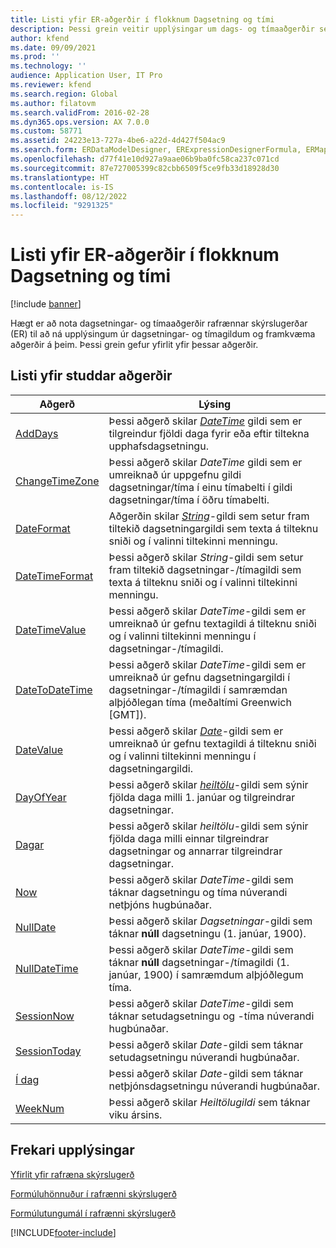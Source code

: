 ```yaml
---
title: Listi yfir ER-aðgerðir í flokknum Dagsetning og tími
description: Þessi grein veitir upplýsingar um dags- og tímaaðgerðir sem eru studdar í rafrænni skýrslugerð (ER).
author: kfend
ms.date: 09/09/2021
ms.prod: ''
ms.technology: ''
audience: Application User, IT Pro
ms.reviewer: kfend
ms.search.region: Global
ms.author: filatovm
ms.search.validFrom: 2016-02-28
ms.dyn365.ops.version: AX 7.0.0
ms.custom: 58771
ms.assetid: 24223e13-727a-4be6-a22d-4d427f504ac9
ms.search.form: ERDataModelDesigner, ERExpressionDesignerFormula, ERMappedFormatDesigner, ERModelMappingDesigner
ms.openlocfilehash: d77f41e10d927a9aae06b9ba0fc58ca237c071cd
ms.sourcegitcommit: 87e727005399c82cbb6509f5ce9fb33d18928d30
ms.translationtype: HT
ms.contentlocale: is-IS
ms.lasthandoff: 08/12/2022
ms.locfileid: "9291325"
---
```

# <a name="list-of-er-functions-in-the-date-and-time-category"></a>Listi yfir ER-aðgerðir í flokknum Dagsetning og tími

[!include [banner](../includes/banner.md)]

Hægt er að nota dagsetningar- og tímaaðgerðir rafrænnar skýrslugerðar (ER) til að ná upplýsingum úr dagsetningar- og tímagildum og framkvæma aðgerðir á þeim. Þessi grein gefur yfirlit yfir þessar aðgerðir.

## <a name="list-of-supported-functions"></a>Listi yfir studdar aðgerðir

| Aðgerð | Lýsing |
|----------|-------------|
| [AddDays](er-functions-datetime-adddays.md) | Þessi aðgerð skilar *[DateTime](er-formula-supported-data-types-primitive.md#datetime)* gildi sem er tilgreindur fjöldi daga fyrir eða eftir tiltekna upphafsdagsetningu. |
| [ChangeTimeZone](er-functions-datetime-changetimezone.md) | Þessi aðgerð skilar *DateTime* gildi sem er umreiknað úr uppgefnu gildi dagsetningar/tíma í einu tímabelti í gildi dagsetningar/tíma í öðru tímabelti. |
| [DateFormat](er-functions-datetime-dateformat.md) | Aðgerðin skilar *[String](er-formula-supported-data-types-primitive.md#string)*-gildi sem setur fram tiltekið dagsetningargildi sem texta á tilteknu sniði og í valinni tiltekinni menningu. |
| [DateTimeFormat](er-functions-datetime-datetimeformat.md) | Þessi aðgerð skilar *String*-gildi sem setur fram tiltekið dagsetningar-/tímagildi sem texta á tilteknu sniði og í valinni tiltekinni menningu. |
| [DateTimeValue](er-functions-datetime-datetimevalue.md) | Þessi aðgerð skilar *DateTime*-gildi sem er umreiknað úr gefnu textagildi á tilteknu sniði og í valinni tiltekinni menningu í dagsetningar-/tímagildi. |
| [DateToDateTime](er-functions-datetime-datetodatetime.md) | Þessi aðgerð skilar *DateTime*-gildi sem er umreiknað úr gefnu dagsetningargildi í dagsetningar-/tímagildi í samræmdan alþjóðlegan tíma (meðaltími Greenwich \[GMT\]). |
| [DateValue](er-functions-datetime-datevalue.md) | Þessi aðgerð skilar *[Date](er-formula-supported-data-types-primitive.md#date)*-gildi sem er umreiknað úr gefnu textagildi á tilteknu sniði og í valinni tiltekinni menningu í dagsetningargildi. |
| [DayOfYear](er-functions-datetime-dayofyear.md) | Þessi aðgerð skilar *[heiltölu](er-formula-supported-data-types-primitive.md#integer)*-gildi sem sýnir fjölda daga milli 1. janúar og tilgreindrar dagsetningar. |
| [Dagar](er-functions-datetime-days.md) | Þessi aðgerð skilar *heiltölu*-gildi sem sýnir fjölda daga milli einnar tilgreindrar dagsetningar og annarrar tilgreindrar dagsetningar. |
| [Now](er-functions-datetime-now.md) | Þessi aðgerð skilar *DateTime*-gildi sem táknar dagsetningu og tíma núverandi netþjóns hugbúnaðar. |
| [NullDate](er-functions-datetime-nulldate.md) | Þessi aðgerð skilar *Dagsetningar*-gildi sem táknar **núll** dagsetningu (1. janúar, 1900). |
| [NullDateTime](er-functions-datetime-nulldatetime.md) | Þessi aðgerð skilar *DateTime*-gildi sem táknar **núll** dagsetningar-/tímagildi (1. janúar, 1900) í samræmdum alþjóðlegum tíma. |
| [SessionNow](er-functions-datetime-sessionnow.md) | Þessi aðgerð skilar *DateTime*-gildi sem táknar setudagsetningu og -tíma núverandi hugbúnaðar. |
| [SessionToday](er-functions-datetime-sessiontoday.md) | Þessi aðgerð skilar *Date*-gildi sem táknar setudagsetningu núverandi hugbúnaðar. |
| [Í dag](er-functions-datetime-today.md) | Þessi aðgerð skilar *Date*-gildi sem táknar netþjónsdagsetningu núverandi hugbúnaðar. |
| [WeekNum](er-functions-datetime-weeknum.md) | Þessi aðgerð skilar *Heiltölugildi* sem táknar viku ársins. |

## <a name="additional-resources"></a>Frekari upplýsingar

[Yfirlit yfir rafræna skýrslugerð](general-electronic-reporting.md)

[Formúluhönnuður í rafrænni skýrslugerð](general-electronic-reporting-formula-designer.md)

[Formúlutungumál í rafrænni skýrslugerð](er-formula-language.md)


[!INCLUDE[footer-include](../../../includes/footer-banner.md)]
